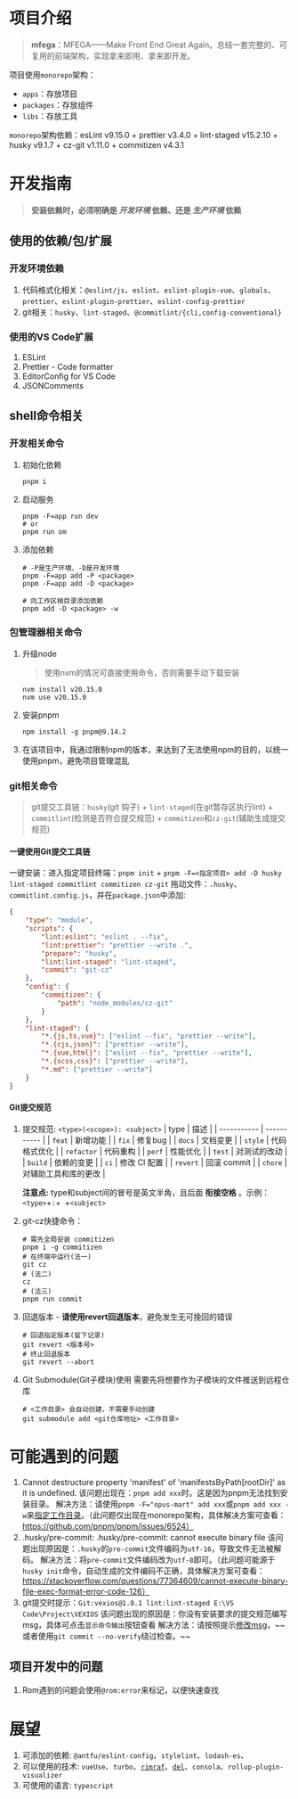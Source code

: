 # 项目介绍

> **mfega**：MFEGA——Make Front End Great Again。总结一套完整的、可复用的前端架构，实现拿来即用、拿来即开发。

项目使用`monorepo`架构：

- `apps`：存放项目
- `packages`：存放组件
- `libs`：存放工具

`monorepo`架构依赖：esLint v9.15.0 + prettier v3.4.0 + lint-staged v15.2.10 + husky v9.1.7 + cz-git v1.11.0 + commitizen v4.3.1

# 开发指南

> **安装依赖时，必须明确是 _开发环境_ 依赖、还是 _生产环境_ 依赖**

## 使用的依赖/包/扩展

### 开发环境依赖

1. 代码格式化相关：`@eslint/js`、`eslint`、`eslint-plugin-vue`、`globals`、`prettier`、`eslint-plugin-prettier`、`eslint-config-prettier`
2. git相关：`husky`、`lint-staged`、`@commitlint/{cli,config-conventional}`

### 使用的VS Code扩展

1. ESLint
2. Prettier - Code formatter
3. EditorConfig for VS Code
4. JSONComments

## shell命令相关

### 开发相关命令

1. 初始化依赖

   ```shell
   pnpm i
   ```

2. 启动服务

   ```shell
   pnpm -F=app run dev
   # or
   pnpm run om
   ```

3. 添加依赖

   ```shell
   # -P是生产环境、-D是开发环境
   pnpm -F=app add -P <package>
   pnpm -F=app add -D <package>

   # 向工作区根目录添加依赖
   pnpm add -D <package> -w
   ```

### 包管理器相关命令

1. 升级node

   > 使用nvm的情况可直接使用命令，否则需要手动下载安装

   ```shell
   nvm install v20.15.0
   nvm use v20.15.0
   ```

2. 安装pnpm

   ```shell
   npm install -g pnpm@9.14.2
   ```

3. 在该项目中，我通过限制npm的版本，来达到了无法使用npm的目的，以统一使用pnpm，避免项目管理混乱

### git相关命令

> git提交工具链：`husky`(git 钩子) + `lint-staged`(在git暂存区执行lint) + `commitlint`(检测是否符合提交规范) + `commitizen`和`cz-git`(辅助生成提交规范)

#### 一键使用Git提交工具链

一键安装：进入指定项目终端：`pnpm init` + `pnpm -F=<指定项目> add -D husky lint-staged commitlint commitizen cz-git`
拖动文件：`.husky`、`commitlint.config.js`，并在`package.json`中添加:

```json
{
	"type": "module",
	"scripts": {
		"lint:eslint": "eslint . --fix",
		"lint:prettier": "prettier --write .",
		"prepare": "husky",
		"lint:lint-staged": "lint-staged",
		"commit": "git-cz"
	},
	"config": {
		"commitizen": {
			"path": "node_modules/cz-git"
		}
	},
	"lint-staged": {
		"*.{js,ts,vue}": ["eslint --fix", "prettier --write"],
		"*.{cjs,json}": ["prettier --write"],
		"*.{vue,html}": ["eslint --fix", "prettier --write"],
		"*.{scss,css}": ["prettier --write"],
		"*.md": ["prettier --write"]
	}
}
```

#### Git提交规范

1. 提交规范: `<type>(<scope>): <subject>`
   | type | 描述 |
   | ----------- | ----------- |
   | `feat` | 新增功能 |
   | `fix` | 修复bug |
   | `docs` | 文档变更 |
   | `style` | 代码格式优化 |
   | `refactor` | 代码重构 |
   | `perf` | 性能优化 |
   | `test` | 对测试的改动 |
   | `build` | 依赖的变更 |
   | `ci` | 修改 CI 配置 |
   | `revert` | 回滚 commit |
   | `chore` | 对辅助工具和库的更改 |

   **注意点:** type和subject间的冒号是英文半角，且后面 **衔接空格** 。示例：`<type>`+`:`+` `+`<subject>`

2. git-cz快捷命令：
   ```shell
   # 需先全局安装 commitizen
   pnpm i -g commitizen
   # 在终端中运行(法一)
   git cz
   # (法二)
   cz
   # (法三)
   pnpm run commit
   ```
3. 回退版本 - **请使用revert回退版本**，避免发生无可挽回的错误
   ```shell
   # 回退指定版本(留下记录)
   git revert <版本号>
   # 终止回退版本
   git revert --abort
   ```
4. Git Submodule(Git子模块)使用
   需要先将想要作为子模块的文件推送到远程仓库
   ```shell
   # <工作目录> 会自动创建，不需要手动创建
   git submodule add <git仓库地址> <工作目录>
   ```

# 可能遇到的问题

1. Cannot destructure property 'manifest' of 'manifestsByPath[rootDir]' as it is undefined.
   该问题出现在：`pnpm add xxx`时。这是因为pnpm无法找到安装目录。
   解决方法：请使用`pnpm -F="opus-mart" add xxx`或`pnpm add xxx -w`来[指定工作目录](#开发相关命令)。（此问题仅出现在monorepo架构，具体解决方案可查看：https://github.com/pnpm/pnpm/issues/6524）
2. .husky/pre-commit: .husky/pre-commit: cannot execute binary file
   该问题出现原因是：`.husky`的`pre-commit`文件编码为`utf-16`，导致文件无法被解码。
   解决方法：将`pre-commit`文件编码改为`utf-8`即可。（此问题可能源于`husky init`命令，自动生成的文件编码不正确，具体解决方案可查看：https://stackoverflow.com/questions/77364609/cannot-execute-binary-file-exec-format-error-code-126）
3. git提交时提示：`Git:vexios@1.0.1 lint:lint-staged E:\VS Code\Project\VEXIOS`
   该问题出现的原因是：你没有安装要求的提交规范编写msg，具体可点击`显示命令输出`按钮查看
   解决方法：请按照提示[修改msg](#git相关命令)，~~ 或者使用`git commit --no-verify`绕过检查。~~

## 项目开发中的问题

1. Rom遇到的问题会使用`@rom:error`来标记，以便快速查找

# 展望

1. 可添加的依赖: `@antfu/eslint-config`、`stylelint`、`lodash-es`、
2. 可以使用的技术: `vueUse`、`turbo`、[`rimraf`](https://github.com/isaacs/rimraf)、[`del`](https://www.npmjs.com/package/del)、`consola`、`rollup-plugin-visualizer`
3. 可使用的语言: `typescript`
